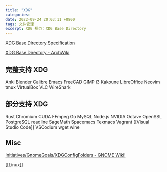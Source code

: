 ```yaml
---
title: "XDG"
categories: 
date: 2022-09-24 20:03:11 +0800
tags: 文件管理
excerpt: XDG 规范：XDG Base Directory
---
```



[XDG Base Directory Specification](https://specifications.freedesktop.org/basedir-spec/basedir-spec-latest.html)


[XDG Base Directory - ArchWiki](https://wiki.archlinux.org/title/XDG_Base_Directory)



## 完整支持 XDG

Anki
Blender
Calibre
Emacs
FreeCAD
GIMP
i3
Kakoune
LibreOffice
Neovim
tmux
VirtualBox
VLC
WireShark



## 部分支持 XDG


Rust
Chromium
CUDA
FFmpeg
Go
MySQL
Node.js
NVIDIA
Octave
OpenSSL
PostgreSQL
readline
SageMath
Spacemacs
Texmacs
Vagrant
[[Visual Studio Code]]
VSCodium
wget
wine





## Misc


[Initiatives/GnomeGoals/XDGConfigFolders - GNOME Wiki!](https://wiki.gnome.org/Initiatives/GnomeGoals/XDGConfigFolders)



[[Linux]]


